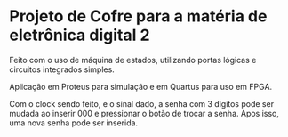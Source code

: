 # Projeto de Cofre para a matéria de eletrônica digital 2

Feito com o uso de máquina de estados, utilizando portas lógicas e circuitos integrados simples.

Aplicação em Proteus para simulação e em Quartus para uso em FPGA.

Com o clock sendo feito, e o sinal dado, a senha com 3 dígitos pode ser mudada ao inserir 000 e pressionar o botão de trocar a senha. Apos isso, uma nova senha pode ser inserida.
